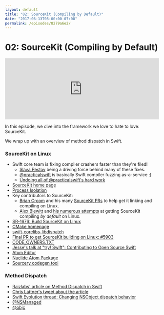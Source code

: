 ```yaml
---
layout: default
title: "02: SourceKit (Compiling by Default)"
date: "2017-03-13T05:00:00-07:00"
permalink: /episodes/8279a6e2/
---
```


# 02: SourceKit (Compiling by Default)

<iframe frameBorder="0" height="200px" scrolling="no" seamless src="https://player.simplecast.com/0a8f7b8f-2786-4ee1-8d05-903664172bbd" width="100%"></iframe>

In this episode, we dive into the framework we love to hate to love: SourceKit.

We wrap up with an overview of method dispatch in Swift.

### SourceKit on Linux

- Swift core team is fixing compiler crashers faster than they're filed!
  -  [Slava Pestov](https://twitter.com/slava_pestov) being a driving force behind many of these fixes.
  - [@practicalswift](https://twitter.com/practicalswift) is basically Swift compiler fuzzing as-a-service ;)
  - [Undoing all of @practicalswift's hard work](https://twitter.com/slava_pestov/status/825549445605437440)
- [SourceKit home page](https://github.com/apple/swift/tree/master/tools/SourceKit)
- [Process Isolation](https://github.com/apple/swift/blob/swift-3.0.2-RELEASE/tools/SourceKit/README.txt#L15-L17)
- Key contributors to SourceKit:
  - [Brian Croom](https://twitter.com/aikoniv) and his many [SourceKit PRs](https://github.com/apple/swift/pulls?utf8=%E2%9C%93&q=is%3Apr%20author%3Abriancroom%20sourcekit%20is%3Aclosed%20) to help get it linking and compiling on Linux.
  - [Alex Blewitt](https://twitter.com/alblue) and [his numerous attempts](https://github.com/apple/swift/pulls?utf8=%E2%9C%93&q=is%3Apr%20author%3Aalblue%20sourcekit) at getting SourceKit compiling _by default_ on Linux.
- [SR-1676: Build SourceKit on Linux](https://bugs.swift.org/browse/SR-1676)
- [CMake homepage](https://cmake.org/)
- [swift-corelibs-libdispatch](https://github.com/apple/swift-corelibs-libdispatch)
- [Final PR to get SourceKit building on Linux: #5903](https://github.com/apple/swift/pull/5903)
- [CODE_OWNERS.TXT](https://github.com/apple/swift/blob/master/CODE_OWNERS.TXT)
- [Jesse's talk at "try! Swift": Contributing to Open Source Swift](https://realm.io/news/tryswift-jesse-squires-contributing-open-source-swift/)
- [Atom Editor](https://atom.io/)
- [Nuclide Atom Package](https://atom.io/packages/nuclide)
- [Sourcery codegen tool](https://github.com/krzysztofzablocki/Sourcery)

### Method Dispatch

- [Raizlabs' article on Method Dispatch in Swift](https://www.raizlabs.com/dev/2016/12/swift-method-dispatch)
- [Chris Lattner's tweet about the article](https://twitter.com/clattner_llvm/status/806564802290008064)
- [Swift Evolution thread: Changing NSObject dispatch behavior](https://lists.swift.org/pipermail/swift-evolution/Week-of-Mon-20161212/029441.html)
- [@NSManaged](http://martiancraft.com/blog/2015/12/nsmanaged/)
- [@objc](http://www.jessesquires.com/avoiding-objc-in-swift/)
